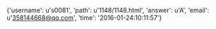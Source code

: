 {'username': u's0081', 'path': u'1148/1148.html', 'answer': u'A', 'email': u'358144668@qq.com', 'time': '2016-01-24:10:11:57'}